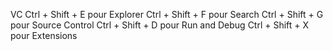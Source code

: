VC
Ctrl + Shift + E pour Explorer
Ctrl + Shift + F pour Search
Ctrl + Shift + G pour Source Control
Ctrl + Shift + D pour Run and Debug
Ctrl + Shift + X pour Extensions